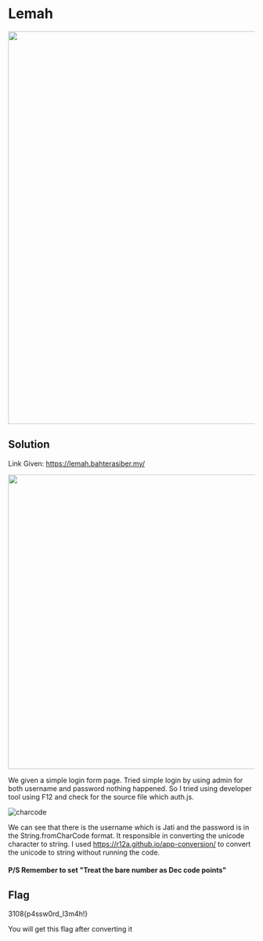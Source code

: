 # Lemah 

<div align ="center">
<img src="https://github.com/Isyraff/3108CTF-Writeup/assets/107107155/aafa1c10-bc15-4420-9d76-a3f23f5e2e05" width = "800" >
</div>

## Solution
Link Given: https://lemah.bahterasiber.my/

<div align ="center">
<img src="https://github.com/Isyraff/3108CTF-Writeup/assets/107107155/31844b98-ca16-4fd6-958b-f71b947f77ec" width = "600" >
</div>


We given a simple login form page. Tried simple login by using admin for both username and password nothing happened.
So I tried using developer tool using F12 and check for the source file which auth.js. 

![charcode](https://github.com/Isyraff/3108CTF-Writeup/assets/107107155/eda58222-a309-45a6-9db9-c96468dd490b)

We can see that there is the username which is Jati and the password is in the String.fromCharCode format. It responsible in converting the unicode character to string.
I used https://r12a.github.io/app-conversion/ to convert the unicode to string without running the code. 
#### P/S Remember to set "Treat the bare number as Dec code points"

## Flag
3108{p4ssw0rd_l3m4h!}

You will get this flag after converting it
